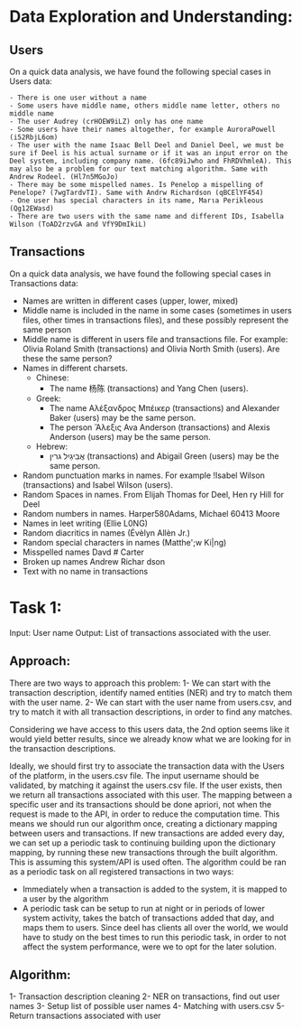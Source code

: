 # Data Exploration and Understanding:

## Users

On a quick data analysis, we have found the following special cases in Users data:

    - There is one user without a name
    - Some users have middle name, others middle name letter, others no middle name
    - The user Audrey (crHOEW9iLZ) only has one name
    - Some users have their names altogether, for example AuroraPowell (i52RbjL6om)
    - The user with the name Isaac Bell Deel and Daniel Deel, we must be sure if Deel is his actual surname or if it was an input error on the Deel system, including company name. (6fc89iJwho and FhRDVhmleA). This may also be a problem for our text matching algorithm. Same with Andrew Rodeel. (Hl7n5MGoJo)
    - There may be some mispelled names. Is Penelop a mispelling of Penelope? (7wgTardvTI). Same with Andrw Richardson (qBCElYF454)
    - One user has special characters in its name, Μarιa Perikleous (Qg12EWasd)
    - There are two users with the same name and different IDs, Isabella Wilson (ToAD2rzvGA and VfY9DmIkiL)

## Transactions

On a quick data analysis, we have found the following special cases in Transactions data:

- Names are written in different cases (upper, lower, mixed)
- Middle name is included in the name in some cases (sometimes in users files, other times in transactions files), and these possibly represent the same person
- Middle name is different in users file and transactions file. For example: Olivia Roland Smith (transactions) and Olivia North Smith (users). Are these the same person?
- Names in different charsets.
  - Chinese:
    - The name 杨陈 (transactions) and Yang Chen (users).
  - Greek:
    - The name Αλέξανδρος Μπέικερ (transactions) and Alexander Baker (users) may be the same person.
    - The person Ἄλεξις Ava Anderson (transactions) and Alexis Anderson (users) may be the same person.
  - Hebrew:
    - אֲבִיגַיִל גרין (transactions) and Abigail Green (users) may be the same person.
- Random punctuation marks in names. For example !Isabel Wilson (transactions) and Isabel Wilson (users).
- Random Spaces in names. From Elijah Thomas for Deel, Hen ry Hill for Deel
- Random numbers in names. Harper580Adams, Michael 60413 Moore
- Names in leet writing (Ellie L0NG)
- Random diacritics in names (Évèlyn Allèn Jr.)
- Random special characters in names (Matthe';w Ki|ng)
- Misspelled names Davd # Carter
- Broken up names Andrew Richar dson
- Text with no name in transactions

# Task 1:

Input: User name
Output: List of transactions associated with the user.

## Approach:

There are two ways to approach this problem:
1- We can start with the transaction description, identify named entities (NER) and try to match them with the user name.
2- We can start with the user name from users.csv, and try to match it with all transaction descriptions, in order to find any matches.

Considering we have access to this users data, the 2nd option seems like it would yield better results, since we already know what we are looking for in the transaction descriptions.

Ideally, we should first try to associate the transaction data with the Users of the platform, in the users.csv file.
The input username should be validated, by matching it against the users.csv file. If the user exists, then we return all transactions associated with this user.
The mapping between a specific user and its transactions should be done apriori, not when the request is made to the API, in order to reduce the computation time. This means we should run our algorithm once, creating a dictionary mapping between users and transactions. If new transactions are added every day, we can set up a periodic task to continuing building upon the dictionary mapping, by running these new transactions through the built algorithm. This is assuming this system/API is used often.
The algorithm could be ran as a periodic task on all registered transactions in two ways:

- Immediately when a transaction is added to the system, it is mapped to a user by the algorithm
- A periodic task can be setup to run at night or in periods of lower system activity, takes the batch of transactions added that day, and maps them to users.
  Since deel has clients all over the world, we would have to study on the best times to run this periodic task, in order to not affect the system performance, were we to opt for the later solution.

## Algorithm:

1- Transaction description cleaning
2- NER on transactions, find out user names
3- Setup list of possible user names
4- Matching with users.csv
5- Return transactions associated with user
